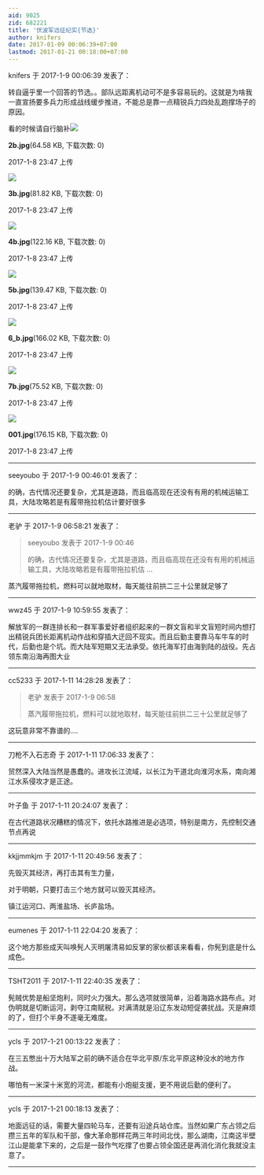 ```yaml
---
aid: 9025
zid: 682221
title: '伏波军远征纪实{节选}'
author: knifers
date: 2017-01-09 00:06:39+07:00
lastmod: 2017-01-21 00:18:00+07:00
---
```


knifers 于 2017-1-9 00:06:39 发表了：

转自逼乎里一个回答的节选。。部队远距离机动可不是多容易玩的。这就是为啥我一直宣扬要多兵力形成战线缓步推进，不能总是靠一点精锐兵力四处乱跑撑场子的原因。

看的时候请自行脑补![](https://cdn.jsdelivr.net/gh/lzjluzijie/beichao@main/static/img/234728khd6nznjnrrl5wm0.jpg)



**2b.jpg**(64.58 KB, 下载次数: 0)



2017-1-8 23:47 上传



![](https://cdn.jsdelivr.net/gh/lzjluzijie/beichao@main/static/img/234729dfvfvllf8tvtu8n4.jpg)



**3b.jpg**(81.82 KB, 下载次数: 0)



2017-1-8 23:47 上传



![](https://cdn.jsdelivr.net/gh/lzjluzijie/beichao@main/static/img/234730ikuko0dy6vmnkdok.jpg)



**4b.jpg**(122.16 KB, 下载次数: 0)



2017-1-8 23:47 上传



![](https://cdn.jsdelivr.net/gh/lzjluzijie/beichao@main/static/img/234732dx7xyhygwlyms2yl.jpg)



**5b.jpg**(139.47 KB, 下载次数: 0)



2017-1-8 23:47 上传



![](https://cdn.jsdelivr.net/gh/lzjluzijie/beichao@main/static/img/234734mztr99k24l8xyt4z.jpg)



**6\_b.jpg**(166.02 KB, 下载次数: 0)



2017-1-8 23:47 上传



![](https://cdn.jsdelivr.net/gh/lzjluzijie/beichao@main/static/img/234735ide1ioht4ed2e33l.jpg)



**7b.jpg**(75.52 KB, 下载次数: 0)



2017-1-8 23:47 上传



![](https://cdn.jsdelivr.net/gh/lzjluzijie/beichao@main/static/img/234724uk3g1pbpvbain2pd.jpg)



**001.jpg**(176.15 KB, 下载次数: 0)



2017-1-8 23:47 上传

---------

seeyoubo 于 2017-1-9 00:46:01 发表了：

的确，古代情况还要复杂，尤其是道路，而且临高现在还没有有用的机械运输工具，大陆攻略若是有履带拖拉机估计要好很多

---------

老驴 于 2017-1-9 06:58:21 发表了：

> seeyoubo 发表于 2017-1-9 00:46
> 
> 的确，古代情况还要复杂，尤其是道路，而且临高现在还没有有用的机械运输工具，大陆攻略若是有履带拖拉机估 ...



蒸汽履带拖拉机，燃料可以就地取材，每天能往前拱二三十公里就足够了

---------

wwz45 于 2017-1-9 10:59:55 发表了：

解放军的一群连排长和一群军事爱好者组织起来的一群文盲和半文盲短时间内想打出精锐兵团长距离机动作战和穿插大迂回不现实。而且后勤主要靠马车牛车的时代，后勤也是个坑。而大陆军短期又无法承受。依托海军打由海到陆的战役。先占领东南沿海再图大业

---------

cc5233 于 2017-1-11 14:28:28 发表了：

> 老驴 发表于 2017-1-9 06:58
> 
> 蒸汽履带拖拉机，燃料可以就地取材，每天能往前拱二三十公里就足够了



这玩意非常不靠谱的....

---------

刀枪不入石志奇 于 2017-1-11 17:06:33 发表了：

贸然深入大陆当然是愚蠢的。进攻长江流域，以长江为干道北向淮河水系，南向湘江水系侵攻才是正途。

---------

叶子鱼 于 2017-1-11 20:24:07 发表了：

在古代道路状况糟糕的情况下，依托水路推进是必选项，特别是南方，先控制交通节点再说

---------

kkjjmmkjm 于 2017-1-11 20:49:56 发表了：

先毁灭其经济，再打击其有生力量，

对于明朝，只要打击三个地方就可以毁灭其经济。

镇江运河口、两淮盐场、长庐盐场。

---------

eumenes 于 2017-1-11 22:04:20 发表了：

这个地方那些成天叫唤髡人灭明屠清易如反掌的家伙都该来看看，你髡到底是什么成色。

---------

TSHT2011 于 2017-1-11 22:40:35 发表了：

髡贼优势是船坚炮利，同时火力强大。那么选项就很简单，沿着海路水路布点。对伪明就是切断运河，剥夺江南赋税。对满清就是沿辽东发动短促袭扰战。灭是麻烦的了，但打个半身不遂毫无难度。

---------

ycls 于 2017-1-21 00:13:22 发表了：

在三五憋出十万大陆军之前的确不适合在华北平原/东北平原这种没水的地方作战。

哪怕有一米深十米宽的河流，都能有小炮艇支援，更不用说后勤的便利了。

---------

ycls 于 2017-1-21 00:18:13 发表了：

地面远征的话，需要大量四轮马车，还要有沿途兵站仓库。当然如果广东占领之后攒三五年的军队和干部，像大革命那样花两三年时间北伐，那么湖南，江南这半壁江山是能拿下来的，之后是一鼓作气吃撑了也要占领全国还是再消化消化我就没主意了。

---------

